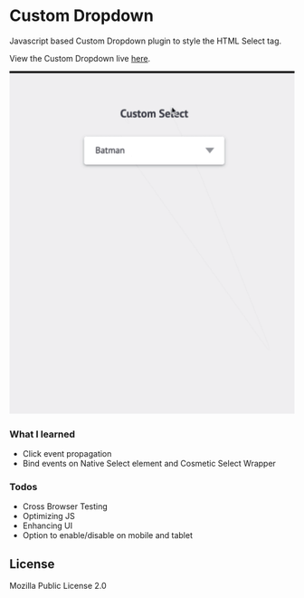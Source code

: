 # Custom Dropdown

Javascript based Custom Dropdown plugin to style the HTML Select tag.

  View the Custom Dropdown live [here](https://karanmehta.github.io/custom-select/).

  ![Custom Dropdown Demo](demo.gif)
  
### What I learned

* Click event propagation
* Bind events on Native Select element and Cosmetic Select Wrapper

### Todos

 - Cross Browser Testing
 - Optimizing JS
 - Enhancing UI
 - Option to enable/disable on mobile and tablet

License
----

Mozilla Public License 2.0